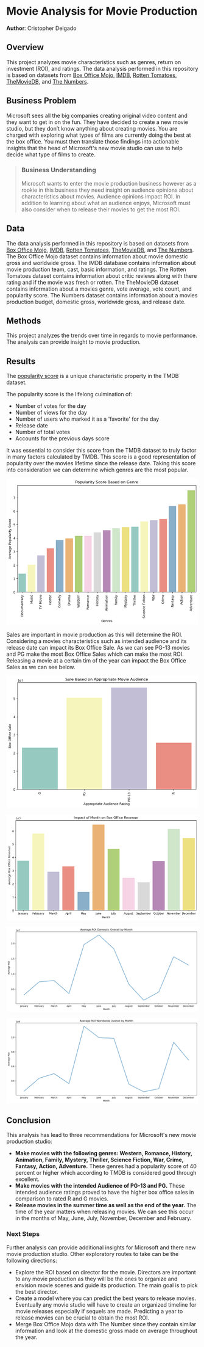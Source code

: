 # Movie Analysis for Movie Production
**Author**: Cristopher Delgado 

## Overview 
This project analyzes movie characteristics such as genres, return on investment (ROI), and ratings. The data analysis performed in this repository is based on datasets from [Box Office Mojo](https://www.boxofficemojo.com/), [IMDB](https://www.imdb.com/), [Rotten Tomatoes](https://www.rottentomatoes.com/), [TheMovieDB](https://www.themoviedb.org/), and [The Numbers](https://www.the-numbers.com/).  
## Business Problem
Microsoft sees all the big companies creating original video content and they want to get in on the fun. They have decided to create a new movie studio, but they don’t know anything about creating movies. You are charged with exploring what types of films are currently doing the best at the box office. You must then translate those findings into actionable insights that the head of Microsoft's new movie studio can use to help decide what type of films to create.
> ### Business Understanding  
> Microsoft wants to enter the movie production business however as a rookie in this business they need insight on audience opinions about characteristics about movies. Audience opinions impact ROI. In addition to learning about what an audience enjoys, Microsoft must also consider when to release their movies to get the most ROI. 
## Data
The data analysis performed in this repository is based on datasets from [Box Office Mojo](https://www.boxofficemojo.com/), [IMDB](https://www.imdb.com/), [Rotten Tomatoes](https://www.rottentomatoes.com/), [TheMovieDB](https://www.themoviedb.org/), and [The Numbers](https://www.the-numbers.com/). The Box Office Mojo dataset contains information about movie domestic gross and worldwide gross. The IMDB database contains information about movie production team, cast, basic information, and ratings. The Rotten Tomatoes dataset contains information about critic reviews along with there rating and if the movie was fresh or rotten. The TheMovieDB dataset contains information about a movies genre, vote average, vote count, and popularity score. The Numbers dataset contains information about a movies production budget, domestic gross, worldwide gross, and release date. 
## Methods
This project analyzes the trends over time in regards to movie performance. The analysis can provide insight to movie production.
## Results 
The [popularity score](https://developer.themoviedb.org/docs/popularity-and-trending) is a unique characteristic property in the TMDB dataset. 

The popularity score is the lifelong culmination of: 
- Number of votes for the day 
- Number of views for the day
- Number of users who marked it as a 'favorite' for the day 
- Release date
- Number of total votes 
- Accounts for the previous days score

It was essential to consider this score from the TMDB dataset to truly factor in many factors calculated by TMDB. This score is a good representation of popularity over the movies lifetime since the release date. Taking this score into consideration we can determine which genres are the most popular. 

![Popularity Score Based on Genre](images/image.png)

Sales are important in movie production as this will determine the ROI. Considering a movies characteristics such as intended audience and its release date can impact its Box Office Sale. As we can see PG-13 movies and PG make the most Box Office Sales which can make the most ROI. Releasing a movie at a certain tim of the year can impact the Box Office Sales as we can see below. 

![Sale Based on Appropriate Movie Audience](images/image-1.png)

![Sale Based on Month](images/Sales_Based_on_Month.png)

![ROI Domestic by Month](images/ROI_Domestic.png)

![ROI Worldwide by Month](images/ROI_Worldwide.png)

## Conclusion
This analysis has lead to three recommendations for Microsoft's new movie production studio:

- **Make movies with the following genres: Western, Romance, History, Animation, Family, Mystery, Thriller, Science Fiction, War, Crime, Fantasy, Action, Adventure.** These genres had a popularity score of 40 percent or higher which according to TMDB is considered good through excellent. 
- **Make movies with the intended Audience of PG-13 and PG.** These intended audience ratings proved to have the higher box office sales in comparison to rated R and G movies. 
- **Release movies in the summer time as well as the end of the year.** The time of the year matters when releasing movies. We can see this occur in the months of May, June, July, November, December and February. 

### Next Steps
Further analysis can provide additional insights for Microsoft and there new movie production studio. Other exploratory routes to take can be the following directions: 
- Explore the ROI based on director for the movie. Directors are important to any movie production as they will be the ones to organize and envision movie scenes and guide its production. The main goal is to pick the best director. 
- Create a model where you can predict the best years to release movies. Eventually any movie studio will have to create an organized timeline for movie releases especially if sequels are made. Predicting a year to release movies can be crucial to obtain the most ROI.
- Merge Box Office Mojo data with The Number since they contain similar information and look at the domestic gross made on average throughout the year. 